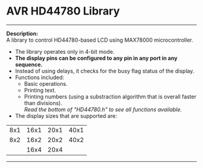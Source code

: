 # AVR HD44780 Library  

---

**Description:**  
A library to control HD44780-based LCD using MAX78000 microcontroller.  
+ The library operates only in 4-bit mode.  
+ **The display pins can be configured to any pin in any port in any sequence.**  
+ Instead of using delays, it checks for the busy flag status of the display.
+ Functions included:  
  + Basic operations.  
  + Printing text.
  + Printing numbers (using a substraction algorithm that is overall faster than divisions).  
  _Read the bottom of "HD44780.h" to see all functions available._  
+ The display sizes that are supported are:  

| | | | |
|---|---|---|---|  
|8x1|16x1|20x1|40x1|  
|8x2|16x2|20x2|40x2|  
| |16x4|20x4| |    

---  
